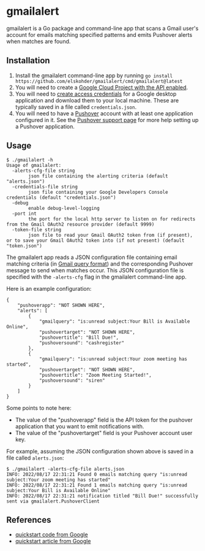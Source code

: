 # gmailalert

gmailalert is a Go package and command-line app that scans a Gmail user's account for emails matching specified patterns and emits Pushover alerts when matches are found.

## Installation
1. Install the gmailalert command-line app by running `go install https://github.com/elskohder/gmailalert/cmd/gmailalert@latest`
2. You will need to create a [Google Cloud Project with the API enabled](https://developers.google.com/workspace/guides/create-project).
3. You will need to [create access credentials](https://developers.google.com/workspace/guides/create-credentials) for a Google desktop application and download them to your local machine. These are typically saved in a file called `credentials.json`.
4. You will need to have a [Pushover](https://pushover.net/) account with at least one application configured in it. See the [Pushover support page](https://support.pushover.net/) for more help setting up a Pushover application.

## Usage
```
$ ./gmailalert -h
Usage of gmailalert:
  -alerts-cfg-file string
        json file containing the alerting criteria (default "alerts.json")
  -credentials-file string
        json file containing your Google Developers Console credentials (default "credentials.json")
  -debug
        enable debug-level-logging
  -port int
        the port for the local http server to listen on for redirects from the Gmail OAuth2 resource provider (default 9999)
  -token-file string
        json file to read your Gmail OAuth2 token from (if present), or to save your Gmail OAuth2 token into (if not present) (default "token.json")
```

The gmailalert app reads a JSON configuration file containing email matching criteria (in [Gmail query format](https://support.google.com/mail/answer/7190?hl=en)) and the corresponding Pushover message to send when matches occur. This JSON configuration file is specified with the `-alerts-cfg` flag in the gmailalert command-line app.

Here is an example configuration:
```
{
    "pushoverapp": "NOT SHOWN HERE",
    "alerts": [
        {   
            "gmailquery": "is:unread subject:Your Bill is Available Online",     
            "pushovertarget": "NOT SHOWN HERE",
            "pushovertitle": "Bill Due!",
            "pushoversound": "cashregister"
        },
        {   
            "gmailquery": "is:unread subject:Your zoom meeting has started",     
            "pushovertarget": "NOT SHOWN HERE",
            "pushovertitle": "Zoom Meeting Started!",
            "pushoversound": "siren"
        }
    ]
}
```
Some points to note here:
- The value of the "pushoverapp" field is the API token for the pushover application that you want to emit notifications with.
- The value of the "pushovertarget" field is your Pushover account user key.

For example, assuming the JSON configuration shown above is saved in a file called `alerts.json`:

```
$ ./gmailalert -alerts-cfg-file alerts.json 
INFO: 2022/08/17 22:31:21 Found 0 emails matching query "is:unread subject:Your zoom meeting has started"
INFO: 2022/08/17 22:31:21 Found 1 emails matching query "is:unread subject:Your Bill is Available Online"
INFO: 2022/08/17 22:31:21 notification titled "Bill Due!" successfully sent via gmailalert.PushoverClient
```

## References
- [quickstart code from Google](https://github.com/googleworkspace/go-samples/blob/main/gmail/quickstart/quickstart.go)
- [quickstart article from Google](https://developers.google.com/gmail/api/quickstart/go)
